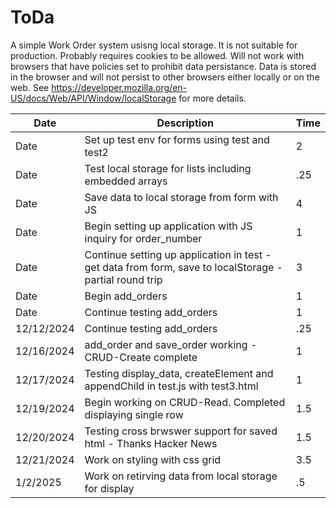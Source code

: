 # ToDa
A simple Work Order system usisng local storage. It is not suitable for production. Probably requires cookies to be allowed. Will not work with browsers that have policies set to prohibit data persistance. Data is stored in the browser and will not persist to other browsers either locally or on the web. See https://developer.mozilla.org/en-US/docs/Web/API/Window/localStorage for more details.

| Date |     Description          |  Time     |
| ---- | ------------------------ | --------- |
| Date | Set up test env for  forms using test and test2  |     2     |
| Date | Test local storage for lists including embedded arrays |  .25 |
| Date | Save data to local storage from form with JS |  4 |
| Date | Begin setting up application with JS inquiry for order_number  | 1 |
| Date | Continue setting up application in test - get data from form, save to localStorage - partial round trip  | 3 |
| Date | Begin add_orders | 1 |
| Date | Continue testing add_orders | 1 |
| 12/12/2024 | Continue testing add_orders | .25 |
| 12/16/2024 | add_order and save_order working - CRUD-Create complete| 1 |
| 12/17/2024 | Testing display_data, createElement and appendChild  in test.js with test3.html| 1 |
| 12/19/2024 | Begin working on CRUD-Read. Completed displaying single row | 1.5 |
| 12/20/2024 | Testing cross brwswer support for saved html - Thanks Hacker News | 1.5 |
| 12/21/2024 | Work on styling with css grid | 3.5 |
| 1/2/2025 | Work on retirving data from local storage for display | .5 |




